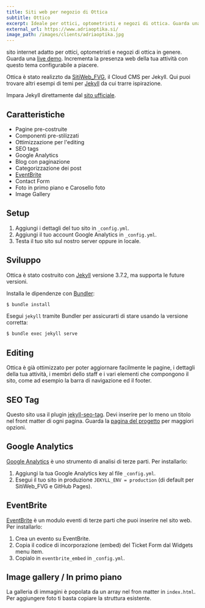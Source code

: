 ```yaml
---
title: Siti web per negozio di Ottica
subtitle: Ottico
excerpt: Ideale per ottici, optometristi e negozi di ottica. Guarda una live demo. Incrementa la presenza web della tua attività con questo tema configurabile a piacere.
external_url: https://www.adriaoptika.si/
image_path: /images/clients/adriaoptika.jpg
---
```

sito internet adatto per ottici, optometristi e negozi di ottica in genere. Guarda una [live demo](https://www.adriaoptika.si/).
Incrementa la presenza web della tua attività con questo tema configurabile a piacere.

Ottica è stato realizzto da [SitiWeb_FVG](/), il Cloud CMS per Jekyll.
Qui puoi trovare altri esempi di temi per [Jekyll](http://jekyllthemes.org/) da cui trarre ispirazione.

Impara Jekyll direttamente dal [sito ufficiale](https://jekyllrb.com/).

## Caratteristiche

* Pagine pre-costruite
* Componenti pre-stilizzati
* Ottimizzazione per l'editing
* SEO tags
* Google Analytics
* Blog con paginazione
* Categorizzazione dei post
* [EventBrite](https://www.eventbrite.com/)
* Contact Form
* Foto in primo piano e Carosello foto
* Image Gallery

## Setup

1. Aggiungi i dettagli del tuo sito in `_config.yml`.
2. Aggiungi il tuo account Google Analytics in `_config.yml`.
3. Testa il tuo sito sul nostro server oppure in locale.

## Sviluppo

Ottica è stato costruito con [Jekyll](http://jekyllrb.com/) versione 3.7.2, ma supporta le future versioni.

Installa le dipendenze con [Bundler](http://bundler.io/):

~~~bash
$ bundle install
~~~

Esegui `jekyll` tramite Bundler per assicurarti di stare usando la versione corretta:

~~~bash
$ bundle exec jekyll serve
~~~

## Editing

Ottica è già ottimizzato per poter aggiornare facilmente le pagine, i dettagli della tua attività, i membri dello staff e i vari elementi che compongono il sito, come ad esempio la barra di navigazione ed il footer.

## SEO Tag

Questo sito usa il plugin [jekyll-seo-tag](https://github.com/jekyll/jekyll-seo-tag). Devi inserire per lo meno un titolo nel front matter di ogni pagina. Guarda la [pagina del progetto](https://github.com/jekyll/jekyll-seo-tag) per maggiori opzioni.

## Google Analytics

[Google Analytics](https://www.google.com/analytics/) è uno strumento di analisi di terze parti. Per installarlo:

1. Aggiungi la tua Google Analytics key al file `_config.yml`.
2. Esegui il tuo sito in produzione `JEKYLL_ENV = production` (di default per SitiWeb_FVG e GitHub Pages).

## EventBrite

[EventBrite](https://www.eventbrite.com/) è un modulo eventi di terze parti che puoi inserire nel sito web. Per installarlo:

1. Crea un evento su EventBrite.
2. Copia il codice di incorporazione (embed) del Ticket Form dal Widgets menu item.
3. Copialo in `eventbrite_embed` in `_config.yml`.

## Image gallery / In primo piano

La galleria di immagini è popolata da un array nel fron matter in `index.html`. Per aggiungere foto ti basta copiare la struttura esistente.

